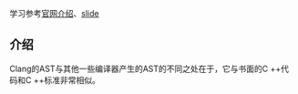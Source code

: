 学习参考[官网介绍](https://releases.llvm.org/8.0.1/tools/clang/docs/IntroductionToTheClangAST.html)、[slide](https://llvm.org/devmtg/2013-04/klimek-slides.pdf)

## 介绍

Clang的AST与其他一些编译器产生的AST的不同之处在于，它与书面的C ++代码和C ++标准非常相似。